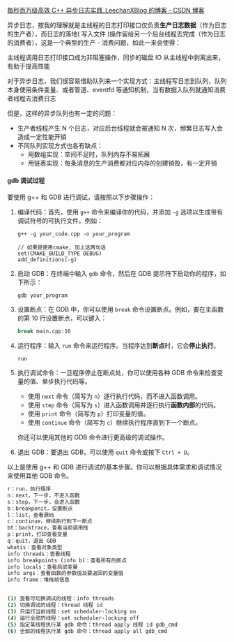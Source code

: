 [每秒百万级高效 C++ 异步日志实践_LeechanXBlog 的博客 - CSDN 博客](https://blog.csdn.net/linkedin_38454662/article/details/72921025)



异步日志，按我的理解就是主线程的日志打印接口仅负责**生产日志数据**（作为日志的生产者），而日志的落地( 写入文件 )操作留给另一个后台线程去完成（作为日志的消费者），这是一个典型的生产 - 消费问题，如此一来会使得：

主线程调用日志打印接口成为非阻塞操作，同步的磁盘 IO 从主线程中剥离出来，有助于提高性能

对于异步日志，我们很容易借助队列来一个实现方式：主线程写日志到队列，队列本身使用条件变量、或者管道、eventfd 等通知机制，当有数据入队列就通知消费者线程去消费日志

但是，这样的异步队列也有一定的问题：

- 生产者线程产生 N 个日志，对应后台线程就会被通知 N 次，频繁日志写入会造成一定性能开销
- 不同队列实现方式也各有缺点： 
    - 用数组实现：空间不足时，队列内存不易拓展
    - 用链表实现：每条消息的生产消费都对应内存的创建销毁，有一定开销









#### gdb 调试过程

要使用 g++ 和 GDB 进行调试，请按照以下步骤操作：

1. 编译代码：首先，使用 `g++` 命令来编译你的代码，并添加 `-g` 选项以生成带有调试符号的可执行文件。例如：

    ```
    g++ -g your_code.cpp -o your_program
    
    // 如果是使用cmake, 加上这两句话
    set(CMAKE_BUILD_TYPE DEBUG)
    add_definitions(-g)
    ```

2. 启动 GDB：在终端中输入 `gdb` 命令，然后在 GDB 提示符下启动你的程序，如下所示：

    ```
    gdb your_program
    ```

3. 设置断点：在 GDB 中，你可以使用 `break` 命令设置断点。例如，要在主函数的第 10 行设置断点，可以键入：

    ```bash
    break main.cpp:10
    ```

4. 运行程序：输入 `run` 命令来运行程序。当程序达到**断点**时，它会**停止执行**。

    ```
    run
    ```

5. 执行调试命令：一旦程序停止在断点处，你可以使用各种 GDB 命令来检查变量的值、单步执行代码等。

    - 使用 `next` 命令（简写为 `n`）逐行执行代码，而不进入函数调用。
    - 使用 `step` 命令（简写为 `s`）进入函数调用并逐行执行**函数内部**的代码。
    - 使用 `print` 命令（简写为 `p`）打印变量的值。
    - 使用 `continue` 命令（简写为 `c`）继续执行程序直到下一个断点。

    你还可以使用其他的 GDB 命令进行更高级的调试操作。

6. 退出 GDB：要退出 GDB，可以使用 `quit` 命令或按下 `Ctrl + D`。

以上是使用 g++ 和 GDB 进行调试的基本步骤。你可以根据具体需求和调试情况来使用其他 GDB 命令。



```bash
r：run，执行程序
n：next，下一步，不进入函数
s：step，下一步，会进入函数
b：breakponit，设置断点
l：list，查看源码
c：continue，继续执行到下一断点
bt：backtrace，查看当前调用栈
p：print，打印查看变量
q：quit，退出 GDB
whatis：查看对象类型
info threads：查看线程
info breakpoints (info b)：查看所有的断点
info locals：查看局部变量
info args：查看函数的参数值及要返回的变量值
info frame：堆栈帧信息


(1) 查看可切换调试的线程：info threads
(2) 切换调试的线程：thread 线程 id
(3) 只运行当前线程：set scheduler-locking on
(4) 运行全部的线程：set scheduler-locking off
(5) 指定某线程执行某 gdb 命令：thread apply 线程 id gdb_cmd
(6) 全部的线程执行某 gdb 命令：thread apply all gdb_cmd
```



